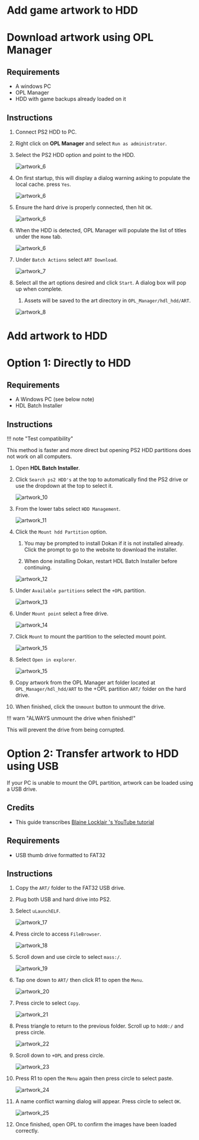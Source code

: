 # Add game artwork to HDD

# Download artwork using OPL Manager

## Requirements

* A windows PC
* OPL Manager
* HDD with game backups already loaded on it

## Instructions

1. Connect PS2 HDD to PC.
1. Right click on **OPL Manager** and select `Run as administrator`.
1. Select the PS2 HDD option and point to the HDD.

    ![artwork_6](../assets/opl_002.png)

1. On first startup, this will display a dialog warning asking to populate the local cache. press `Yes`.

    ![artwork_6](../assets/opl_003.png)

1. Ensure the hard drive is properly connected, then hit `OK`.

    ![artwork_6](../assets/opl_004.png)

1. When the HDD is detected, OPL Manager will populate the list of titles under the `Home` tab.

    ![artwork_6](../assets/opl_006.png)

1. Under `Batch Actions` select `ART Download`.

    ![artwork_7](../assets/opl_007.png)

1. Select all the art options desired and click `Start`. A dialog box will pop up when complete.

    1. Assets will be saved to the art directory in `OPL_Manager/hdl_hdd/ART`.

    ![artwork_8](../assets/opl_008.png)

# Add artwork to HDD

# Option 1: Directly to HDD

## Requirements

* A Windows PC (see below note)
* HDL Batch Installer

## Instructions

!!! note "Test compatibility"

This method is faster and more direct but opening PS2 HDD partitions does not work on all computers.

1. Open **HDL Batch Installer**.
2. Click `Search ps2 HDD's` at the top to automatically find the PS2 drive or use the dropdown at the top to select it.

    ![artwork_10](../assets/artwork_10.png)

1. From the lower tabs select `HDD Management`.

    ![artwork_11](../assets/artwork_11.png)

1. Click the `Mount hdd Partition` option.

    1. You may be prompted to install Dokan if it is not installed already. Click the prompt to go to the website to download the installer.
    
    1. When done installing Dokan, restart HDL Batch Installer before continuing.

    ![artwork_12](../assets/artwork_12.png)

1. Under `Available partitions` select the `+OPL` partition.

    ![artwork_13](../assets/artwork_13.png)

1. Under `Mount point` select a free drive.

    ![artwork_14](../assets/artwork_14.png)

1. Click `Mount` to mount the partition to the selected mount point.

    ![artwork_15](../assets/artwork_15.png)

1. Select `Open in explorer`.

    ![artwork_15](../assets/artwork_16.png)

1. Copy artwork from the OPL Manager art folder located at `OPL_Manager/hdl_hdd/ART` to the +OPL partition `ART/` folder on the hard drive.

1. When finished, click the `Unmount` button to unmount the drive.

!!! warn "ALWAYS unmount the drive when finished!"

This will prevent the drive from being corrupted.

# Option 2: Transfer artwork to HDD using USB

If your PC is unable to mount the OPL partition, artwork can be loaded using a USB drive.

## Credits
* This guide transcribes [
Blaine Locklair
's YouTube tutorial](https://www.youtube.com/watch?v=C02j3wTuJag)

## Requirements

* USB thumb drive formatted to FAT32

## Instructions

1. Copy the `ART/` folder to the FAT32 USB drive.

1. Plug both USB and hard drive into PS2.
2. Select `uLaunchELF`.

    ![artwork_17](../assets/artwork_17.png)

1. Press circle to access `FileBrowser`.

    ![artwork_18](../assets/artwork_18.png)

1. Scroll down and use circle to select `mass:/`.

    ![artwork_19](../assets/artwork_19.png)

1. Tap one down to `ART/` then click R1 to open the `Menu`.

    ![artwork_20](../assets/artwork_20.png)

1. Press circle to select `Copy`.

    ![artwork_21](../assets/artwork_21.png)

1. Press triangle to return to the previous folder. Scroll up to `hdd0:/` and press circle.

    ![artwork_22](../assets/artwork_22.png)

1. Scroll down to `+OPL` and press circle.

    ![artwork_23](../assets/artwork_23.png)

1. Press R1 to open the `Menu` again then press circle to select paste.

    ![artwork_24](../assets/artwork_24.png)

1. A name conflict warning dialog will appear. Press circle to select `OK`.

    ![artwork_25](../assets/artwork_25.png)

1. Once finished, open OPL to confirm the images have been loaded correctly.
